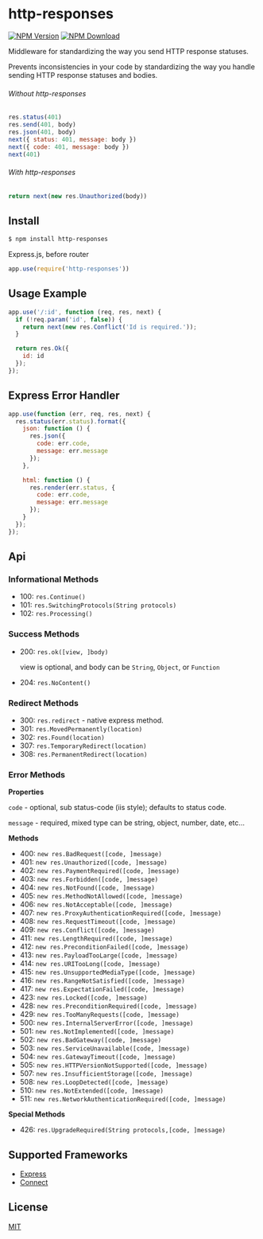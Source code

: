 # http-responses

[![NPM Version][npm-image]][npm-url]
[![NPM Download][downloads-image]][downloads-url]

Middleware for standardizing the way you send HTTP response statuses.

Prevents inconsistencies in your code by standardizing the way you handle sending HTTP response statuses and bodies.

###### Without http-responses

```js
res.status(401)
res.send(401, body)
res.json(401, body)
next({ status: 401, message: body })
next({ code: 401, message: body })
next(401)
```

###### With http-responses

```js
return next(new res.Unauthorized(body))
```

## Install

```sh
$ npm install http-responses
```

Express.js, before router

```js
app.use(require('http-responses'))
```

## Usage Example

```js
app.use('/:id', function (req, res, next) {
  if (!req.param('id', false)) {
    return next(new res.Conflict('Id is required.'));
  }

  return res.Ok({
    id: id
  });
});
```

## Express Error Handler

```js
app.use(function (err, req, res, next) {
  res.status(err.status).format({
    json: function () {
      res.json({
        code: err.code,
        message: err.message
      });
    },

    html: function () {
      res.render(err.status, {
        code: err.code,
        message: err.message
      });
    }
  });
});
```

## Api

### Informational Methods

- 100: `res.Continue()`
- 101: `res.SwitchingProtocols(String protocols)`
- 102: `res.Processing()`

### Success Methods

- 200: `res.ok([view, ]body)`

  view is optional, and body can be `String`, `Object`, or `Function`
- 204: `res.NoContent()`

### Redirect Methods

- 300: `res.redirect` - native express method.
- 301: `res.MovedPermanently(location)`
- 302: `res.Found(location)`
- 307: `res.TemporaryRedirect(location)`
- 308: `res.PermanentRedirect(location)`

### Error Methods

**Properties**

`code` - optional, sub status-code (iis style); defaults to status code.

`message` - required, mixed type can be string, object, number, date, etc...

**Methods**

- 400: `new res.BadRequest([code, ]message)`
- 401: `new res.Unauthorized([code, ]message)`
- 402: `new res.PaymentRequired([code, ]message)`
- 403: `new res.Forbidden([code, ]message)`
- 404: `new res.NotFound([code, ]message)`
- 405: `new res.MethodNotAllowed([code, ]message)`
- 406: `new res.NotAcceptable([code, ]message)`
- 407: `new res.ProxyAuthenticationRequired([code, ]message)`
- 408: `new res.RequestTimeout([code, ]message)`
- 409: `new res.Conflict([code, ]message)`
- 411: `new res.LengthRequired([code, ]message)`
- 412: `new res.PreconditionFailed([code, ]message)`
- 413: `new res.PayloadTooLarge([code, ]message)`
- 414: `new res.URITooLong([code, ]message)`
- 415: `new res.UnsupportedMediaType([code, ]message)`
- 416: `new res.RangeNotSatisfied([code, ]message)`
- 417: `new res.ExpectationFailed([code, ]message)`
- 423: `new res.Locked([code, ]message)`
- 428: `new res.PreconditionRequired([code, ]message)`
- 429: `new res.TooManyRequests([code, ]message)`
- 500: `new res.InternalServerError([code, ]message)`
- 501: `new res.NotImplemented([code, ]message)`
- 502: `new res.BadGateway([code, ]message)`
- 503: `new res.ServiceUnavailable([code, ]message)`
- 504: `new res.GatewayTimeout([code, ]message)`
- 505: `new res.HTTPVersionNotSupported([code, ]message)`
- 507: `new res.InsufficientStorage([code, ]message)`
- 508: `new res.LoopDetected([code, ]message)`
- 510: `new res.NotExtended([code, ]message)`
- 511: `new res.NetworkAuthenticationRequired([code, ]message)`

**Special Methods**

- 426: `res.UpgradeRequired(String protocols,[code, ]message)`

## Supported Frameworks

- [Express][express-url]
- [Connect][connect-url]

## License

[MIT](LICENSE)

[npm-image]: https://img.shields.io/npm/v/http-responses.svg?style=flat
[npm-url]: https://npmjs.org/package/http-responses
[travis-image]: https://img.shields.io/travis/Nijikokun/http-responses.svg?style=flat
[travis-url]: https://travis-ci.org/Nijikokun/http-responses
[coveralls-image]: https://img.shields.io/coveralls/Nijikokun/http-responses.svg?style=flat
[coveralls-url]: https://coveralls.io/r/Nijikokun/http-responses?branch=master
[downloads-image]: https://img.shields.io/npm/dm/http-statuses.svg?style=flat
[downloads-url]: https://npmjs.org/package/http-responses
[gratipay-image]: https://img.shields.io/gratipay/Nijikokun.svg?style=flat
[gratipay-url]: https://www.gratipay.com/Nijikokun/
[express-url]: https://expressjs.com
[connect-url]: https://github.com/senchalabs/connect
